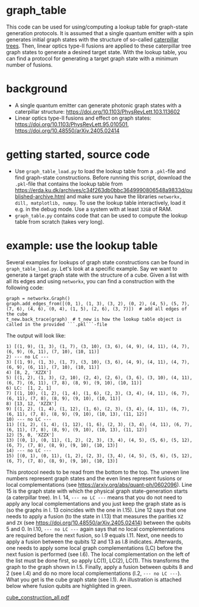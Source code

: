 # graph_table
This code can be used for using/computing a lookup table for graph-state generation protocols. It is assumed that a single quantum emitter with a spin generates initial graph states with the structure of so-called [caterpillar trees](https://en.wikipedia.org/wiki/Caterpillar_tree). Then, linear optics type-II fusions are applied to these caterpillar tree graph states to generate a desired target state. With the lookup table, you can find a protocol for generating a target graph state with a minimum number of fusions.

# background
- A single quantum emitter can generate photonic graph states with a caterpillar structure: https://doi.org/10.1103/PhysRevLett.103.113602
- Linear optics type-II fusions and effect on graph states: https://doi.org/10.1103/PhysRevLett.95.010501, https://doi.org/10.48550/arXiv.2405.02414

# getting started, source code
- Use ```graph_table_load.py``` to load the lookup table from a ```.pkl```-file and find graph-state constructions. Before running this script, download the ```.pkl```-file that contains the lookup table from https://erda.ku.dk/archives/c34f263db0bbc3649990806548a9833d/published-archive.html and make sure you have the libraries ```networkx, dill, matplotlib, numpy```. To use the lookup table interactively, load it e.g. in the debug mode. Use a system with at least ```32GB``` of RAM.
- ```graph_table.py``` contains code that can be used to compute the lookup table from scratch (takes very long).

# example: use the lookup table
Several examples for lookups of graph state constructions can be found in ```graph_table_load.py```. Let's look at a specific example. Say we want to generate a target graph state with the structure of a cube. Given a list with all its edges and using ```networkx```, you can find a construction with the following code:

```
graph = networkx.Graph()
graph.add_edges_from([(0, 1), (1, 3), (3, 2), (0, 2), (4, 5), (5, 7), (7, 6), (4, 6), (0, 4), (1, 5), (2, 6), (3, 7)])  # add all edges of the cube
t_new.back_trace(graph)  # t_new is how the lookup table object is called in the provided ```.pkl```-file
```

The output will look like:
```
1) [(1, 9), (1, 3), (1, 7), (3, 10), (3, 6), (4, 9), (4, 11), (4, 7), (6, 9), (6, 11), (7, 10), (10, 11)]
2) --- no LC ---
3) [(1, 9), (1, 3), (1, 7), (3, 10), (3, 6), (4, 9), (4, 11), (4, 7), (6, 9), (6, 11), (7, 10), (10, 11)]
4) [8, 2, 'XZZX']
5) [(1, 2), (1, 3), (2, 10), (2, 4), (2, 6), (3, 6), (3, 10), (4, 11), (6, 7), (6, 11), (7, 8), (8, 9), (9, 10), (10, 11)]
6) LC:  [1, 2, 1]
7) [(1, 10), (1, 2), (1, 4), (1, 6), (2, 3), (3, 4), (4, 11), (6, 7), (6, 11), (7, 8), (8, 9), (9, 10), (10, 11)]
8) [13, 12, 'XZZX']
9) [(1, 2), (1, 4), (1, 12), (1, 6), (2, 3), (3, 4), (4, 11), (6, 7), (6, 11), (7, 8), (8, 9), (9, 10), (10, 13), (11, 12)]
10) --- no LC ---
11) [(1, 2), (1, 4), (1, 12), (1, 6), (2, 3), (3, 4), (4, 11), (6, 7), (6, 11), (7, 8), (8, 9), (9, 10), (10, 13), (11, 12)]
12) [5, 0, 'XZZX']
13) [(0, 1), (0, 11), (1, 2), (2, 3), (3, 4), (4, 5), (5, 6), (5, 12), (6, 7), (7, 8), (8, 9), (9, 10), (10, 13)]
14) --- no LC ---
15) [(0, 1), (0, 11), (1, 2), (2, 3), (3, 4), (4, 5), (5, 6), (5, 12), (6, 7), (7, 8), (8, 9), (9, 10), (10, 13)]
```

This protocol needs to be read from the bottom to the top. The uneven line numbers represent graph states and the even lines represent fusions or local complementations (see https://arxiv.org/abs/quant-ph/0602096). Line 15 is the graph state with which the physical graph state-generation starts (a caterpillar tree). In l. 14, ```--- no LC ---``` means that you do not need to apply any local complementations and you just keep the graph state as is (so the graphs in l. 13 coincides with the one in l.15). Line 12 says that one needs to apply a fusion (to the state in l.13) that measures the parities ```XZ``` and ```ZX``` (see https://doi.org/10.48550/arXiv.2405.02414) between the qubits 5 and 0. In l.10, ```--- no LC ---``` again says that no local complementations are required before the next fusion, so l.9 equals l.11. Next, one needs to apply a fusion between the qubits 12 and 13 as l.8 indicates. Afterwards, one needs to apply some local graph complementations (LC) before the next fusion is performed (see l.6). The local complementation on the left of the list must be done first, so apply LC(1), LC(2), LC(1). This transforms the graph to the graph shown in l.5. Finally, apply a fusion between qubits 8 and 2 (see l.4) and do no more local complementations (l.2, ```--- no LC ---```). What you get is the cube graph state (see l.1). An illustration is attached below where fusion qubits are highlighted in green.

[cube_construction_all.pdf](https://github.com/user-attachments/files/17916496/cube_construction_all.pdf)

